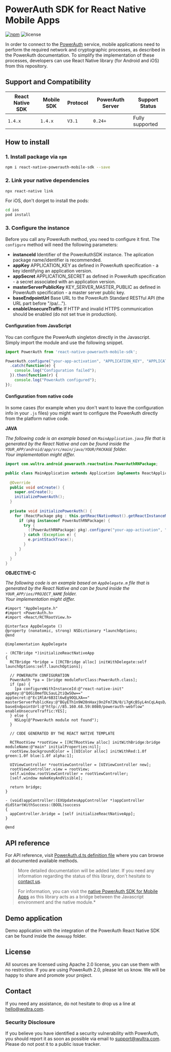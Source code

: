 # PowerAuth SDK for React Native Mobile Apps
[![npm](https://img.shields.io/npm/v/react-native-powerauth-mobile-sdk)](https://www.npmjs.com/package/react-native-powerauth-mobile-sdk) ![license](https://img.shields.io/github/license/wultra/react-native-powerauth-mobile-sdk)

In order to connect to the [PowerAuth](https://www.wultra.com/mobile-security-suite) service, mobile applications need to perform the required network and cryptographic processes, as described in the PowerAuth documentation. To simplify the implementation of these processes, developers can use React Native library (for Android and iOS) from this repository.

## Support and Compatibility

|React Native SDK| Mobile SDK | Protocol | PowerAuth Server    | Support Status                    |
|----------------|------------|----------|---------------------|-----------------------------------|
|`1.4.x`         | `1.4.x`    | `V3.1`   | `0.24+`             | Fully supported                   |

## How to install

### 1. Install package via `npm`
```sh
npm i react-native-powerauth-mobile-sdk --save
```

### 2. Link your native dependencies

```sh
npx react-native link
```

For iOS, don't dorget to install the pods:

```sh
cd ios
pod install
```
### 3. Configure the instance

Before you call any PowerAuth method, you need to configure it first. The `configure` method will need the following parameters:

- **instanceId** Identifier of the PowerAuthSDK instance. The aplication package name/identifier is recommended.  
- **appKey** APPLICATION_KEY as defined in PowerAuth specification - a key identifying an application version.
- **appSecret** APPLICATION_SECRET as defined in PowerAuth specification - a secret associated with an application version.  
- **masterServerPublicKey** KEY\_SERVER\_MASTER_PUBLIC as defined in PowerAuth specification - a master server public key.  
- **baseEndpointUrl** Base URL to the PowerAuth Standard RESTful API (the URL part before "/pa/...").  
- **enableUnsecureTraffic** If HTTP and invalid HTTPS communication should be enabled (do not set true in production).  

#### Configuration from JavaScript

You can configure the PowerAuth singleton directly in the Javascript. Simply import the module and use the following snippet.

```js
import PowerAuth from 'react-native-powerauth-mobile-sdk';

PowerAuth.configure("your-app-activation", "APPLICATION_KEY", "APPLICATION_SECRET", "KEY_SERVER_MASTER_PUBLIC", "https://your-powerauth-endpoint.com/", false)
  .catch(function(e) {
    console.log("Configuration failed");
  }).then(function(r) {
    console.log("PowerAuth configured");
});
```

#### Configuration from native code

In some cases (for example when you don't want to leave the configuration info in your `.js` files) you might want to configure the PowerAuth directly from the platform native code.

__JAVA__

_The following code is an example based on `MainApplication.java` file that is generated by the React Native and can be found inside the `YOUR_APP/android/app/src/main/java/YOUR/PACKAGE` folder._  
_Your implementation might differ._

```java
import com.wultra.android.powerauth.reactnative.PowerAuthRNPackage;

public class MainApplication extends Application implements ReactApplication {
		
  @Override
  public void onCreate() {
    super.onCreate();
    initializePowerAuth();
  }
  	
  private void initializePowerAuth() {
    for (ReactPackage pkg : this.getReactNativeHost().getReactInstanceManager().getPackages()) {
      if (pkg instanceof PowerAuthRNPackage) {
        try {
          ((PowerAuthRNPackage) pkg).configure("your-app-activation", "APPLICATION_KEY", "APPLICATION_SECRET", "KEY_SERVER_MASTER_PUBLIC", "https://your-powerauth-endpoint.com/", false);
        } catch (Exception e) {
          e.printStackTrace();
        }
      }
    }
  }
}
```

__OBJECTIVE-C__

_The following code is an example based on `AppDelegate.m` file that is generated by the React Native and can be found inside the `YOUR_APP/ios/PROJECT_NAME` folder._  
_Your implementation might differ._

```objc
#import "AppDelegate.h"
#import <PowerAuth.h>
#import <React/RCTRootView.h>

@interface AppDelegate ()
@property (nonatomic, strong) NSDictionary *launchOptions;
@end

@implementation AppDelegate

- (RCTBridge *)initializeReactNativeApp
{
  RCTBridge *bridge = [[RCTBridge alloc] initWithDelegate:self launchOptions:self.launchOptions];
  
  // POWERAUTH CONFIGURATION
  PowerAuth *pa = [bridge moduleForClass:PowerAuth.class];
  if (pa) {
    [pa configureWithInstanceId:@"react-native-init" appKey:@"QdGi0mefDLSauL2tiQwSOw==" appSecret:@"Ec1RlAr6B3Il6wEg9OQLXA==" masterServerPublicKey:@"BGyETh1n9W20nHaxj9n2Fm72N/0/i7gKcBSyL4nCqLAqsD/tkrzPA3dibvmYXGL2NPTusUhFISu2a03PtLijtFs=" baseEndpointUrl:@"http://85.160.68.59:8080/powerauth-webflow" enableUnsecureTraffic:YES];
  } else {
    NSLog(@"PowerAuth module not found");
  }
  
  // CODE GENERATED BY THE REACT NATIVE TEMPLATE
  
  RCTRootView *rootView = [[RCTRootView alloc] initWithBridge:bridge moduleName:@"main" initialProperties:nil];
  rootView.backgroundColor = [[UIColor alloc] initWithRed:1.0f green:1.0f blue:1.0f alpha:1];

  UIViewController *rootViewController = [UIViewController new];
  rootViewController.view = rootView;
  self.window.rootViewController = rootViewController;
  [self.window makeKeyAndVisible];

  return bridge;
}

- (void)appController:(EXUpdatesAppController *)appController didStartWithSuccess:(BOOL)success
{
  appController.bridge = [self initializeReactNativeApp];
}

@end
```

## API reference

For API reference, visit [PowerAuth.d.ts definition file](https://github.com/wultra/react-native-powerauth-mobile-sdk/blob/master/PowerAuth.d.ts) where you can browse all documented available methods.

> More detailed documentation will be added later. If you need any information regarding the status of this library, don't hesitate to [contact us](#contact).  
> 
> For information, you can visit the [native PowerAuth SDK for Mobile Apps](https://github.com/wultra/powerauth-mobile-sdk) as this library acts as a bridge between the Javascript environment and the native module.*

## Demo application

Demo application with the integration of the PowerAuth React Native SDK can be found inside the `demoapp` folder.

## License

All sources are licensed using Apache 2.0 license, you can use them with no restriction. If you are using PowerAuth 2.0, please let us know. We will be happy to share and promote your project.

## Contact

If you need any assistance, do not hesitate to drop us a line at [hello@wultra.com](mailto:hello@wultra.com).

### Security Disclosure

If you believe you have identified a security vulnerability with PowerAuth, you should report it as soon as possible via email to [support@wultra.com](mailto:support@wultra.com). Please do not post it to a public issue tracker.
